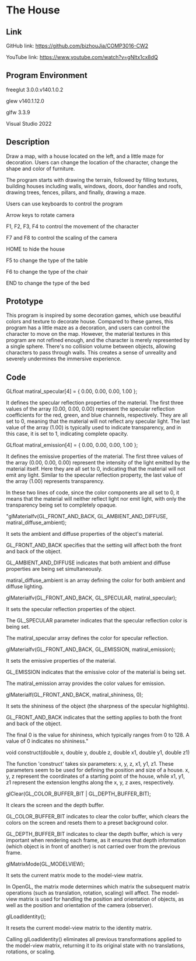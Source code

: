 # The House

## Link

GitHub link: https://github.com/bizhouJia/COMP3016-CW2

YouTube link: https://www.youtube.com/watch?v=gNltx1cx8dQ

## Program Environment

freeglut 3.0.0.v140.1.0.2

glew v140.1.12.0

glfw 3.3.9

Visual Studio 2022

## Description

Draw a map, with a house located on the left, and a little maze for decoration. Users can change the location of the character, change the shape and color of furniture.

The program starts with drawing the terrain, followed by filling textures, building houses including walls, windows, doors, door handles and roofs, drawing trees, fences, pillars, and finally, drawing a maze.

Users can use keyboards to control the program

Arrow keys to rotate camera

F1, F2, F3, F4 to control the movement of the character

F7 and F8 to control the scaling of the camera

HOME to hide the house

F5 to change the type of the table

F6 to change the type of the chair

END to change the type of the bed

## Prototype

This program is inspired by some decoration games, which use beautiful colors and texture to decorate house. Compared to these games, this program has a little maze as a decoration, and users can control the character to move on the map.  However, the material textures in this program are not refined enough, and the character is merely represented by a single sphere. There's no collision volume between objects, allowing characters to pass through walls. This creates a sense of unreality and severely undermines the immersive experience.

## Code

GLfloat matiral_specular[4] = { 0.00, 0.00, 0.00, 1.00 };

It defines the specular reflection properties of the material. The first three values of the array (0.00, 0.00, 0.00) represent the specular reflection coefficients for the red, green, and blue channels, respectively. They are all set to 0, meaning that the material will not reflect any specular light. The last value of the array (1.00) is typically used to indicate transparency, and in this case, it is set to 1, indicating complete opacity.

GLfloat matiral_emission[4] = { 0.00, 0.00, 0.00, 1.00 };

It defines the emissive properties of the material. The first three values of the array (0.00, 0.00, 0.00) represent the intensity of the light emitted by the material itself. Here they are all set to 0, indicating that the material will not emit any light. Similar to the specular reflection property, the last value of the array (1.00) represents transparency.

In these two lines of code, since the color components are all set to 0, it means that the material will neither reflect light nor emit light, with only the transparency being set to completely opaque.



"glMaterialfv(GL_FRONT_AND_BACK, GL_AMBIENT_AND_DIFFUSE, matiral_diffuse_ambient);

It sets the ambient and diffuse properties of the object's material.

GL_FRONT_AND_BACK specifies that the setting will affect both the front and back of the object.

GL_AMBIENT_AND_DIFFUSE indicates that both ambient and diffuse properties are being set simultaneously.

matiral_diffuse_ambient is an array defining the color for both ambient and diffuse lighting.



glMaterialfv(GL_FRONT_AND_BACK, GL_SPECULAR, matiral_specular);

It sets the specular reflection properties of the object.

The GL_SPECULAR parameter indicates that the specular reflection color is being set.

The matiral_specular array defines the color for specular reflection.



glMaterialfv(GL_FRONT_AND_BACK, GL_EMISSION, matiral_emission);

It sets the emissive properties of the material.

GL_EMISSION indicates that the emissive color of the material is being set.

The matiral_emission array provides the color values for emission.



glMaterialf(GL_FRONT_AND_BACK, matiral_shininess, 0);

It sets the shininess of the object (the sharpness of the specular highlights).

GL_FRONT_AND_BACK indicates that the setting applies to both the front and back of the object.

The final 0 is the value for shininess, which typically ranges from 0 to 128. A value of 0 indicates no shininess."



void construct(double x, double y, double z, double x1, double y1, double z1)

The function 'construct' takes six parameters: x, y, z, x1, y1, z1. These parameters seem to be used for defining the position and size of a house. x, y, z represent the coordinates of a starting point of the house, while x1, y1, z1 represent the extension lengths along the x, y, z axes, respectively.



glClear(GL_COLOR_BUFFER_BIT | GL_DEPTH_BUFFER_BIT);

It clears the screen and the depth buffer.

GL_COLOR_BUFFER_BIT indicates to clear the color buffer, which clears the colors on the screen and resets them to a preset background color.

GL_DEPTH_BUFFER_BIT indicates to clear the depth buffer, which is very important when rendering each frame, as it ensures that depth information (which object is in front of another) is not carried over from the previous frame.



glMatrixMode(GL_MODELVIEW);

It sets the current matrix mode to the model-view matrix.

In OpenGL, the matrix mode determines which matrix the subsequent matrix operations (such as translation, rotation, scaling) will affect. The model-view matrix is used for handling the position and orientation of objects, as well as the position and orientation of the camera (observer).



glLoadIdentity();

It resets the current model-view matrix to the identity matrix.

Calling glLoadIdentity() eliminates all previous transformations applied to the model-view matrix, returning it to its original state with no translations, rotations, or scaling.

